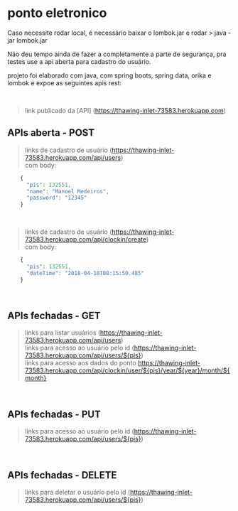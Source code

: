 # ponto eletronico

Caso necessite rodar local, é necessário baixar o lombok.jar e rodar > java -jar lombok.jar

Não deu tempo ainda de fazer a completamente a parte de segurança, pra testes use a api aberta para cadastro do usuário.

projeto foi elaborado com java, com spring boots, spring data, orika e lombok e expoe as seguintes apis rest:

<br>

> link publicado da [API] (https://thawing-inlet-73583.herokuapp.com)

## APIs aberta - POST
> links de cadastro de usuário (https://thawing-inlet-73583.herokuapp.com/api/users) <br>
  com body:
  ```javascript
      {
        "pis": 132551,
        "name": "Manoel Medeiros",
        "password": "12345"
      }
 ```
 <br>
 
> links de cadastro de usuário (https://thawing-inlet-73583.herokuapp.com/api/clockin/create) <br>
  com body:
```javascript
    {
      "pis": 132551,
      "dateTime": "2018-04-18T08:15:50.485"
    }
```
 
 <br>

## APIs fechadas - GET
> links para listar usuários (https://thawing-inlet-73583.herokuapp.com/api/users) <br>
> links para acesso ao usuário pelo id (https://thawing-inlet-73583.herokuapp.com/api/users/${pis}) <br>
> links para acesso aos dados do ponto https://thawing-inlet-73583.herokuapp.com/api/clockin/user/${pis}/year/${year}/month/${month} <br>
<br>

## APIs fechadas - PUT
> links para acesso ao usuário pelo id (https://thawing-inlet-73583.herokuapp.com/api/users/${pis})
 <br>
 
## APIs fechadas - DELETE
> links para deletar o usuário pelo id (https://thawing-inlet-73583.herokuapp.com/api/users/${pis})
